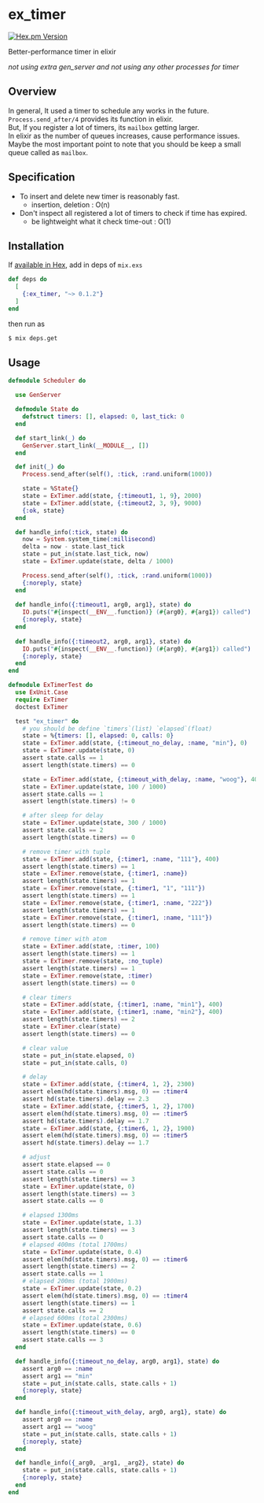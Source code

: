 # ex_timer
 [![Hex.pm Version](https://img.shields.io/hexpm/v/ex_timer.svg)](https://hex.pm/packages/ex_timer)
 
Better-performance timer in elixir

_not using extra gen_server and not using any other processes for timer_

## Overview
In general, It used a timer to schedule any works in the future.  
`Process.send_after/4` provides its function in elixir.  
But, If you register a lot of timers, its `mailbox` getting larger.  
In elixir as the number of queues increases, cause performance issues.  
Maybe the most important point to note that you should be keep a small queue called as `mailbox`.

## Specification
* To insert and delete new timer is reasonably fast.
  * insertion, deletion : O(n)
* Don't inspect all registered a lot of timers to check if time has expired.
  * be lightweight what it check time-out : O(1)
  
## Installation
If [available in Hex](https://hex.pm/docs/publish), add in deps of `mix.exs`
```elixir
def deps do
  [
    {:ex_timer, "~> 0.1.2"}
  ]
end
```
then run as
```sh
$ mix deps.get
```

## Usage
```elixir
defmodule Scheduler do

  use GenServer

  defmodule State do
    defstruct timers: [], elapsed: 0, last_tick: 0
  end

  def start_link(_) do
    GenServer.start_link(__MODULE__, [])
  end

  def init(_) do
    Process.send_after(self(), :tick, :rand.uniform(1000))

    state = %State{}
    state = ExTimer.add(state, {:timeout1, 1, 9}, 2000)
    state = ExTimer.add(state, {:timeout2, 3, 9}, 9000)
    {:ok, state}
  end

  def handle_info(:tick, state) do
    now = System.system_time(:millisecond)
    delta = now - state.last_tick
    state = put_in(state.last_tick, now)
    state = ExTimer.update(state, delta / 1000)

    Process.send_after(self(), :tick, :rand.uniform(1000))
    {:noreply, state}
  end
  
  def handle_info({:timeout1, arg0, arg1}, state) do
    IO.puts("#{inspect(__ENV__.function)} (#{arg0}, #{arg1}) called")
    {:noreply, state}
  end
  
  def handle_info({:timeout2, arg0, arg1}, state) do
    IO.puts("#{inspect(__ENV__.function)} (#{arg0}, #{arg1}) called")
    {:noreply, state}
  end
end
```


```elixir
defmodule ExTimerTest do
  use ExUnit.Case
  require ExTimer
  doctest ExTimer

  test "ex_timer" do
    # you should be define `timers`(list) `elapsed`(float)
    state = %{timers: [], elapsed: 0, calls: 0}
    state = ExTimer.add(state, {:timeout_no_delay, :name, "min"}, 0)
    state = ExTimer.update(state, 0)
    assert state.calls == 1
    assert length(state.timers) == 0

    state = ExTimer.add(state, {:timeout_with_delay, :name, "woog"}, 400)
    state = ExTimer.update(state, 100 / 1000)
    assert state.calls == 1
    assert length(state.timers) != 0

    # after sleep for delay
    state = ExTimer.update(state, 300 / 1000)
    assert state.calls == 2
    assert length(state.timers) == 0

    # remove timer with tuple
    state = ExTimer.add(state, {:timer1, :name, "111"}, 400)
    assert length(state.timers) == 1
    state = ExTimer.remove(state, {:timer1, :name})
    assert length(state.timers) == 1
    state = ExTimer.remove(state, {:timer1, "1", "111"})
    assert length(state.timers) == 1
    state = ExTimer.remove(state, {:timer1, :name, "222"})
    assert length(state.timers) == 1
    state = ExTimer.remove(state, {:timer1, :name, "111"})
    assert length(state.timers) == 0

    # remove timer with atom
    state = ExTimer.add(state, :timer, 100)
    assert length(state.timers) == 1
    state = ExTimer.remove(state, :no_tuple)
    assert length(state.timers) == 1
    state = ExTimer.remove(state, :timer)
    assert length(state.timers) == 0

    # clear timers
    state = ExTimer.add(state, {:timer1, :name, "min1"}, 400)
    state = ExTimer.add(state, {:timer1, :name, "min2"}, 400)
    assert length(state.timers) == 2
    state = ExTimer.clear(state)
    assert length(state.timers) == 0

    # clear value
    state = put_in(state.elapsed, 0)
    state = put_in(state.calls, 0)

    # delay
    state = ExTimer.add(state, {:timer4, 1, 2}, 2300)
    assert elem(hd(state.timers).msg, 0) == :timer4
    assert hd(state.timers).delay == 2.3
    state = ExTimer.add(state, {:timer5, 1, 2}, 1700)
    assert elem(hd(state.timers).msg, 0) == :timer5
    assert hd(state.timers).delay == 1.7
    state = ExTimer.add(state, {:timer6, 1, 2}, 1900)
    assert elem(hd(state.timers).msg, 0) == :timer5
    assert hd(state.timers).delay == 1.7

    # adjust
    assert state.elapsed == 0
    assert state.calls == 0
    assert length(state.timers) == 3
    state = ExTimer.update(state, 0)
    assert length(state.timers) == 3
    assert state.calls == 0

    # elapsed 1300ms
    state = ExTimer.update(state, 1.3)
    assert length(state.timers) == 3
    assert state.calls == 0
    # elapsed 400ms (total 1700ms)
    state = ExTimer.update(state, 0.4)
    assert elem(hd(state.timers).msg, 0) == :timer6
    assert length(state.timers) == 2
    assert state.calls == 1
    # elapsed 200ms (total 1900ms)
    state = ExTimer.update(state, 0.2)
    assert elem(hd(state.timers).msg, 0) == :timer4
    assert length(state.timers) == 1
    assert state.calls == 2
    # elapsed 600ms (total 2300ms)
    state = ExTimer.update(state, 0.6)
    assert length(state.timers) == 0
    assert state.calls == 3
  end

  def handle_info({:timeout_no_delay, arg0, arg1}, state) do
    assert arg0 == :name
    assert arg1 == "min"
    state = put_in(state.calls, state.calls + 1)
    {:noreply, state}
  end

  def handle_info({:timeout_with_delay, arg0, arg1}, state) do
    assert arg0 == :name
    assert arg1 == "woog"
    state = put_in(state.calls, state.calls + 1)
    {:noreply, state}
  end

  def handle_info({_arg0, _arg1, _arg2}, state) do
    state = put_in(state.calls, state.calls + 1)
    {:noreply, state}
  end
end
```
